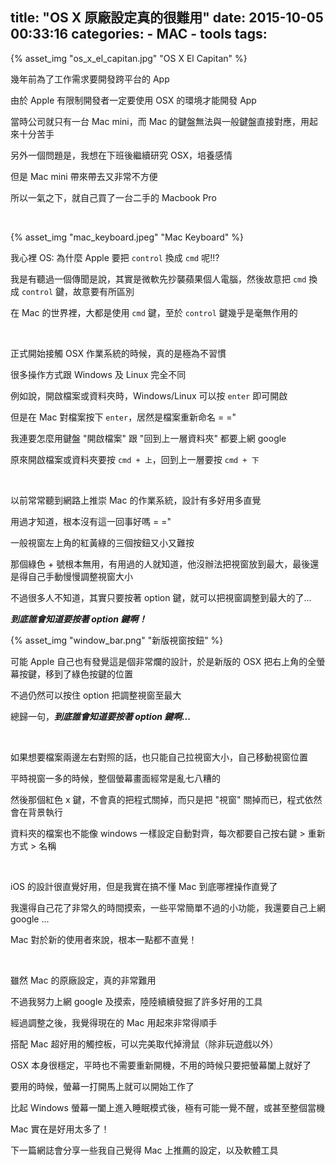 title: "OS X 原廠設定真的很難用"
date: 2015-10-05 00:33:16
categories:
    - MAC
    - tools
tags:
---

{% asset_img "os_x_el_capitan.jpg" "OS X El Capitan" %}

幾年前為了工作需求要開發跨平台的 App

由於 Apple 有限制開發者一定要使用 OSX 的環境才能開發 App

當時公司就只有一台 Mac mini，而 Mac 的鍵盤無法與一般鍵盤直接對應，用起來十分苦手

另外一個問題是，我想在下班後繼續研究 OSX，培養感情

但是 Mac mini 帶來帶去又非常不方便

所以一氣之下，就自己買了一台二手的 Macbook Pro

<br>

{% asset_img "mac_keyboard.jpeg" "Mac Keyboard" %}

我心裡 OS: 為什麼 Apple 要把 `control` 換成 `cmd` 呢!!?

我是有聽過一個傳聞是說，其實是微軟先抄襲蘋果個人電腦，然後故意把 `cmd` 換成 `control` 鍵，故意要有所區別

在 Mac 的世界裡，大都是使用 `cmd` 鍵，至於 `control` 鍵幾乎是毫無作用的

<br>

正式開始接觸 OSX 作業系統的時候，真的是極為不習慣

很多操作方式跟 Windows 及 Linux 完全不同

例如說，開啟檔案或資料夾時，Windows/Linux 可以按 `enter` 即可開啟

但是在 Mac 對檔案按下 `enter`，居然是檔案重新命名 = ="

我連要怎麼用鍵盤 "開啟檔案" 跟 "回到上一層資料夾" 都要上網 google

原來開啟檔案或資料夾要按 `cmd + 上`，回到上一層要按 `cmd + 下`

<br>

以前常常聽到網路上推崇 Mac 的作業系統，設計有多好用多直覺

用過才知道，根本沒有這一回事好嗎 = ="

一般視窗左上角的紅黃綠的三個按鈕又小又難按

那個綠色 + 號根本無用，有用過的人就知道，他沒辦法把視窗放到最大，最後還是得自己手動慢慢調整視窗大小

不過很多人不知道，其實只要按著 option 鍵，就可以把視窗調整到最大的了...

___到底誰會知道要按著 option 鍵啊！___

{% asset_img "window_bar.png" "新版視窗按鈕" %}

可能 Apple 自己也有發覺這是個非常爛的設計，於是新版的 OSX 把右上角的全螢幕按鍵，移到了綠色按鍵的位置

不過仍然可以按住 option 把調整視窗至最大

總歸一句，___到底誰會知道要按著 option 鍵啊...___

<br>

如果想要檔案兩邊左右對照的話，也只能自己拉視窗大小，自己移動視窗位置

平時視窗一多的時候，整個螢幕畫面經常是亂七八糟的

然後那個紅色 x 鍵，不會真的把程式關掉，而只是把 "視窗" 關掉而已，程式依然會在背景執行

資料夾的檔案也不能像 windows 一樣設定自動對齊，每次都要自己按右鍵 > 重新方式 > 名稱

<br>

iOS 的設計很直覺好用，但是我實在搞不懂 Mac 到底哪裡操作直覺了

我還得自己花了非常久的時間摸索，一些平常簡單不過的小功能，我還要自己上網 google ...

Mac 對於新的使用者來說，根本一點都不直覺！

<br>

雖然 Mac 的原廠設定，真的非常難用

不過我努力上網 google 及摸索，陸陸續續發掘了許多好用的工具

經過調整之後，我覺得現在的 Mac 用起來非常得順手

搭配 Mac 超好用的觸控板，可以完美取代掉滑鼠（除非玩遊戲以外）

OSX 本身很穩定，平時也不需要重新開機，不用的時候只要把螢幕闔上就好了

要用的時候，螢幕一打開馬上就可以開始工作了

比起 Windows 螢幕一闔上進入睡眠模式後，極有可能一覺不醒，或甚至整個當機

Mac 實在是好用太多了！

下一篇網誌會分享一些我自己覺得 Mac 上推薦的設定，以及軟體工具
